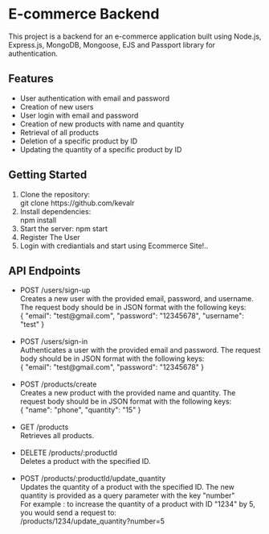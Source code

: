 <h1>E-commerce Backend</h1>
<p>This project is a backend for an e-commerce application built using Node.js, Express.js, MongoDB, Mongoose, EJS and Passport library for authentication.</p>

<h2>Features</h2>
<ul>
<li>User authentication with email and password</li>
<li>Creation of new users</li>
<li>User login with email and password</li>
<li>Creation of new products with name and quantity</li>
<li>Retrieval of all products</li>
<li>Deletion of a specific product by ID</li>
<li>Updating the quantity of a specific product by ID</li>
</ul>

<h2>Getting Started</h2>
<ol>
<li>Clone the repository: <br> git clone https://github.com/kevalr
</li>
<li>Install dependencies: <br> npm install</li>
<li>Start the server: npm start<br> </li>
<li>Register The User</li>
<li>Login with crediantials and start using Ecommerce Site!..</li>
</ol>

<h2>API Endpoints</h2>
<ul>
  <li>
     POST /users/sign-up <br>
     Creates a new user with the provided email, password, and username. The request body should be in JSON format with the following keys: <br>
     {
    "email": "test@gmail.com",
    "password": "12345678",
    "username": "test"
}
  </li>
  <br>
  <li>
     POST /users/sign-in <br>
     Authenticates a user with the provided email and password. The request body should be in JSON format with the following keys: <br>
     {
    "email": "test@gmail.com",
    "password": "12345678"
}
  </li>
  <br>
  <li>
     POST /products/create <br>
     Creates a new product with the provided name and quantity. The request body should be in JSON format with the following keys: <br>
     {
    "name": "phone",
    "quantity": "15"
    }
  </li>
  <br>
  <li> 
  GET /products
  <br />
  Retrieves all products.
  </li>
  <br>
  <li> 
    DELETE /products/:productId
  <br />
    Deletes a product with the specified ID.
  </li>
  <br>
  <li> 
  POST /products/:productId/update_quantity
  <br />
  Updates the quantity of a product with the specified ID. The new quantity is provided as a query parameter with the key "number"
  <br />
  For example :  to increase the quantity of a product with ID "1234" by 5, you would send a request to: <br>
  /products/1234/update_quantity?number=5
  </li>
</ul>

